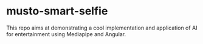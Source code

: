 # musto-smart-selfie
This repo aims at demonstrating a cool implementation and application of AI for entertainment using Mediapipe and Angular.
